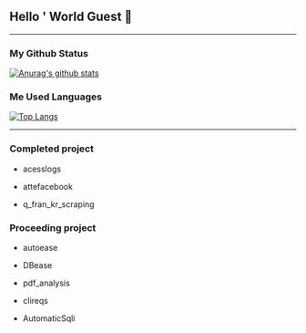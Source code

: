 ## Hello ' World Guest 👋

* * *

<!--
**kimminwyk/kimminwyk** is a ✨ _special_ ✨ repository because its `README.md` (this file) appears on your GitHub profile.

Here are some ideas to get you started:

- 🔭 I’m currently working on ...
- 🌱 I’m currently learning ...
- 👯 I’m looking to collaborate on ...
- 🤔 I’m looking for help with ...
- 💬 Ask me about ...
- 📫 How to reach me: ...
- 😄 Pronouns: ...
- ⚡ Fun fact: ...
-->

### My Github Status

[![Anurag's github stats](https://github-readme-stats.vercel.app/api?username=kimminwyk)](https://github.com/kimminwyk)

### Me Used Languages

[![Top Langs](https://github-readme-stats.vercel.app/api/top-langs/?username=kimminwyk)](https://github.com/kimminwyk)

* * *

### Completed project

+ acesslogs

+ attefacebook

+ q_fran_kr_scraping

### Proceeding project

+ autoease

+ DBease

+ pdf_analysis

+ clireqs

+ AutomaticSqli
